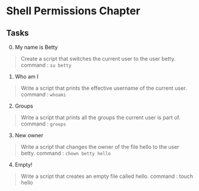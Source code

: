 # Shell Permissions Chapter

## Tasks

0. My name is Betty

> Create a script that switches the current user to the user betty.
> command : `su betty`

1. Who am I

> Write a script that prints the effective username of the current user.
> command : `whoami`

2. Groups

> Write a script that prints all the groups the current user is part of.
> command : `groups`

3. New owner

> Write a script that changes the owner of the file hello to the user betty.
> command : `chown betty hello`

4. Empty!

> Write a script that creates an empty file called hello.
> command : touch hello
